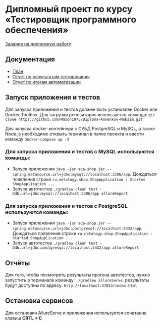 # Дипломный проект по курсу «Тестировщик программного обеспечения»
[Задание на дипломную работу](https://github.com/netology-code/qa-diploma/blob/master/README.md) 

## Документация

- [План](https://github.com/Maxon1975/Diploma-Annenkov/blob/master/documents/Plan.md)
- [Отчет по результатам тестирования](https://github.com/Maxon1975/Diploma-Annenkov/blob/master/documents/Peport.md)
- [Отчет по итогам автоматизации](https://github.com/Maxon1975/Diploma-Annenkov-Maksim/blob/master/documents/Summary.md)

## Запуск приложения и тестов

Для запуска приложения и тестов  должен быть установлен Docker или Docker Toolbox.
Для загрузки репозитория используется команда: `git clone https://github.com/Maxon1975/Diploma-Annenkov-Maksim.git`

Для запуска docker-контейнера с СУБД PostgreSQL и MySQL, а также Node.js необходимо открыть терминал в папке проекта и ввести команду `docker-compose up -d`

### Для запуска приложения и тестов с MySQL используются команды:

- Запуск приложения `java -jar aqa-shop.jar --spring.datasource.url=jdbc:mysql://localhost:3306/app`. Дождаться появления строки `ru.netology.shop.ShopApplication : Started ShopApplication ...`
- Запуск автотестов `./gradlew clean test -Ddb.url=jdbc:mysql://localhost:3306/app allureReport`

### Для запуска приложения и тестов с PostgreSQL используются команды:

- Запуск приложения `java -jar aqa-shop.jar --spring.datasource.url=jdbc:postgresql://localhost:5432/app`. Дождаться появления строки `ru.netology.shop.ShopApplication : Started ShopApplication ...`
- Запуск автотестов `./gradlew clean test -Ddb.url=jdbc:postgresql://localhost:5432/app allureReport`

## Отчёты

Для того, чтобы посмотреть результаты прогона автотестов, нужно  запустить в терминале команду: `./gradlew allureServe`, результаты будут доступны по адресу: `http://localhost:37653/index.html`

## Остановка сервисов

Для остановки AllureServe и приложения используется сочетание клавиш **CRTL + C**
